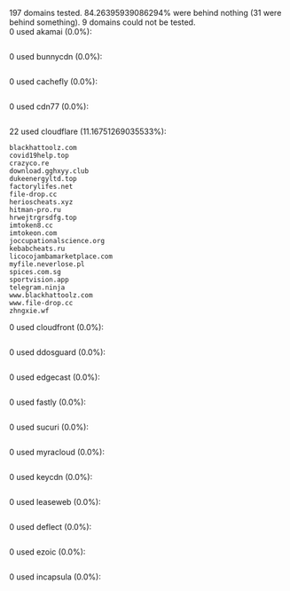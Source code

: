 197 domains tested. 84.26395939086294% were behind nothing (31 were behind something). 9 domains could not be tested.<br>
0 used akamai (0.0%):
```

```

0 used bunnycdn (0.0%):
```

```

0 used cachefly (0.0%):
```

```

0 used cdn77 (0.0%):
```

```

22 used cloudflare (11.16751269035533%):
```
blackhattoolz.com
covid19help.top
crazyco.re
download.gghxyy.club
dukeenergyltd.top
factorylifes.net
file-drop.cc
herioscheats.xyz
hitman-pro.ru
hrwejtrgrsdfg.top
imtoken8.cc
imtokeon.com
joccupationalscience.org
kebabcheats.ru
licocojambamarketplace.com
myfile.neverlose.pl
spices.com.sg
sportvision.app
telegram.ninja
www.blackhattoolz.com
www.file-drop.cc
zhngxie.wf
```

0 used cloudfront (0.0%):
```

```

0 used ddosguard (0.0%):
```

```

0 used edgecast (0.0%):
```

```

0 used fastly (0.0%):
```

```

0 used sucuri (0.0%):
```

```

0 used myracloud (0.0%):
```

```

0 used keycdn (0.0%):
```

```

0 used leaseweb (0.0%):
```

```

0 used deflect (0.0%):
```

```

0 used ezoic (0.0%):
```

```

0 used incapsula (0.0%):
```

```

